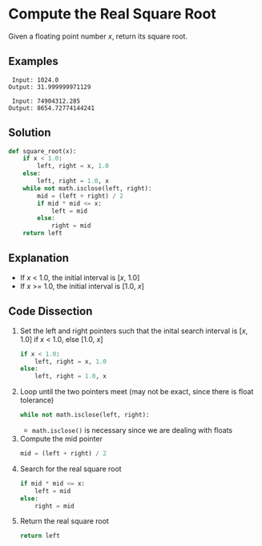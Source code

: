# Compute the Real Square Root
Given a floating point number _x_, return its square root.

## Examples
```
 Input: 1024.0
Output: 31.999999971129

 Input: 74904312.285
Output: 8654.72774144241
```

## Solution
```python
def square_root(x):
    if x < 1.0:
        left, right = x, 1.0
    else:
        left, right = 1.0, x
    while not math.isclose(left, right):
        mid = (left + right) / 2
        if mid * mid <= x:
            left = mid
        else:
            right = mid
    return left
```

## Explanation
* If _x_ < 1.0, the initial interval is [_x_, 1.0]
* If _x_ >= 1.0, the initial interval is [1.0, _x_]

## Code Dissection
1. Set the left and right pointers such that the inital search interval is [_x_, 1.0] if _x_ < 1.0, else [1.0, _x_]
    ```python
    if x < 1.0:
        left, right = x, 1.0
    else:
        left, right = 1.0, x
    ```
2. Loop until the two pointers meet (may not be exact, since there is float tolerance)
    ```python
    while not math.isclose(left, right):
    ```
    * `math.isclose()` is necessary since we are dealing with floats
3. Compute the mid pointer
    ```python
    mid = (left + right) / 2
    ```
4. Search for the real square root
    ```python
    if mid * mid <= x:
        left = mid
    else:
        right = mid
    ```
5. Return the real square root
    ```python
    return left
    ```
